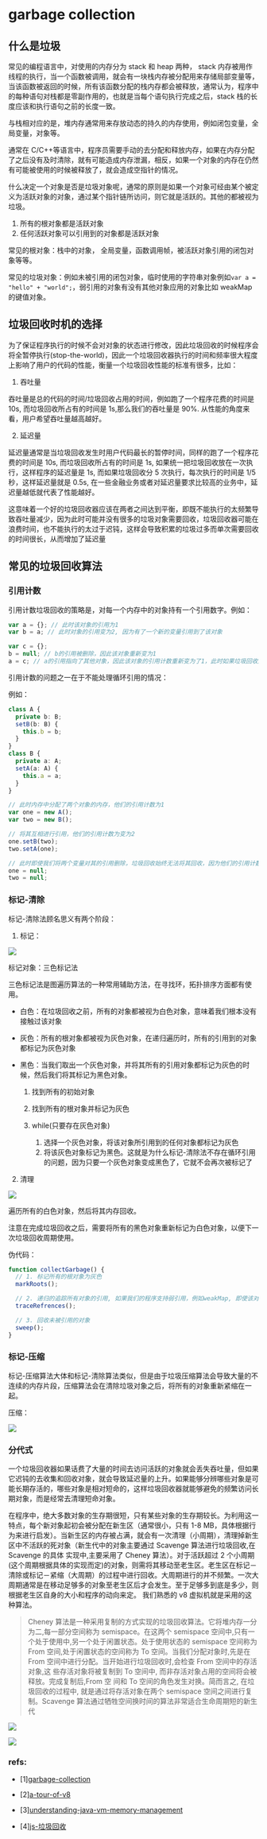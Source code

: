 # garbage collection

## 什么是垃圾

常见的编程语言中，对使用的内存分为 stack 和 heap 两种，
stack 内存被用作线程的执行，当一个函数被调用，就会有一块栈内存被分配用来存储局部变量等，当该函数被返回的时候，所有该函数分配的栈内存都会被释放，通常认为，程序中的每种语句对栈都是零副作用的，也就是当每个语句执行完成之后，stack 栈的长度应该和执行语句之前的长度一致。

与栈相对应的是，堆内存通常用来存放动态的持久的内存使用，例如闭包变量，全局变量，对象等。

通常在 C/C++等语言中，程序员需要手动的去分配和释放内存，如果在内存分配了之后没有及时清除，就有可能造成内存泄漏，相反，如果一个对象的内存在仍然有可能被使用的时候被释放了，就会造成空指针的情况。

什么决定一个对象是否是垃圾对象呢，通常的原则是如果一个对象可经由某个被定义为活跃对象的对象，通过某个指针链所访问，则它就是活跃的。其他的都被视为垃圾。

1. 所有的根对象都是活跃对象
2. 任何活跃对象可以引用到的对象都是活跃对象

常见的根对象：栈中的对象，
全局变量，函数调用帧，被活跃对象引用的闭包对象等等。

常见的垃圾对象：例如未被引用的闭包对象，临时使用的字符串对象例如`var a = "hello" + "world";`，弱引用的对象有没有其他对象应用的对象比如 weakMap 的键值对象。

## 垃圾回收时机的选择

为了保证程序执行的时候不会对对象的状态进行修改，因此垃圾回收的时候程序会将全暂停执行(stop-the-world)，因此一个垃圾回收器执行的时间和频率很大程度上影响了用户的代码的性能，衡量一个垃圾回收性能的标准有很多，比如：

1. 吞吐量

吞吐量是总的代码的时间/垃圾回收占用的时间，例如跑了一个程序花费的时间是 10s, 而垃圾回收所占有的时间是 1s,那么我们的吞吐量是 90%. 从性能的角度来看，用户希望吞吐量越高越好。

2. 延迟量

延迟量通常是当垃圾回收发生时用户代码最长的暂停时间，同样的跑了一个程序花费的时间是 10s, 而垃圾回收所占有的时间是 1s, 如果统一把垃圾回收放在一次执行，这样程序的延迟量是 1s, 而如果垃圾回收分 5 次执行，每次执行的时间是 1/5 秒，这样延迟量就是 0.5s, 在一些金融业务或者对延迟量要求比较高的业务中，延迟量越低就代表了性能越好。

这意味着一个好的垃圾回收器应该在两者之间达到平衡，即既不能执行的太频繁导致吞吐量减少，因为此时可能并没有很多的垃圾对象需要回收，垃圾回收器可能在浪费时间，也不能执行的太过于迟钝，这样会导致积累的垃圾过多而单次需要回收的时间很长，从而增加了延迟量

## 常见的垃圾回收算法

### 引用计数

引用计数垃圾回收的策略是，对每一个内存中的对象持有一个引用数字。例如：

```js
var a = {}; // 此时该对象的引用为1
var b = a; // 此时对象的引用变为2, 因为有了一个新的变量引用到了该对象

var c = {};
b = null; // b的引用被删除，因此该对象重新变为1
a = c; // a的引用指向了其他对象，因此该对象的引用计数重新变为了1，此时如果垃圾回收运行，则该对象的内存可以被回收
```

引用计数的问题之一在于不能处理循环引用的情况：

例如：

```ts
class A {
  private b: B;
  setB(b: B) {
    this.b = b;
  }
}
class B {
  private a: A;
  setA(a: A) {
    this.a = a;
  }
}

// 此时内存中分配了两个对象的内存，他们的引用计数为1
var one = new A();
var two = new B();

// 将其互相进行引用，他们的引用计数为变为2
one.setB(two);
two.setA(one);

// 此时即使我们将两个变量对其的引用删除，垃圾回收始终无法将其回收，因为他们的引用计数不为0
one = null;
two = null;
```

### 标记-清除

标记-清除法顾名思义有两个阶段：

1. 标记：

![](https://miro.medium.com/max/1741/1*_xkq7jGtAKf7SP1R1a8vcA.png)

标记对象：三色标记法

三色标记法是图遍历算法的一种常用辅助方法，在寻找环，拓扑排序方面都有使用。

- 白色：在垃圾回收之前，所有的对象都被视为白色对象，意味着我们根本没有接触过该对象
- 灰色：所有的根对象都被视为灰色对象，在递归遍历时，所有的引用到的对象都标记为灰色对象
- 黑色：当我们取出一个灰色对象，并将其所有的引用对象都标记为灰色的时候，然后我们将其标记为黑色对象。

  1. 找到所有的初始对象
  2. 找到所有的根对象并标记为灰色
  3. while(只要存在灰色对象)

     1. 选择一个灰色对象，将该对象所引用到的任何对象都标记为灰色
     2. 将该灰色对象标记为黑色。这就是为什么标记-清除法不存在循环引用的问题，因为只要一个灰色对象变成黑色了，它就不会再次被标记了

2. 清理

![](https://miro.medium.com/max/1729/1*8b-ANSuneRBXkO1JNtH6LQ.png)

遍历所有的白色对象，然后将其内存回收。

注意在完成垃圾回收之后，需要将所有的黑色对象重新标记为白色对象，以便下一次垃圾回收周期使用。

伪代码：

```js
function collectGarbage() {
  // 1. 标记所有的根对象为灰色
  markRoots();

  // 2. 递归的追踪所有对象的引用, 如果我们的程序支持弱引用，例如weakMap, 即使该对象被引用了，也不应该被进行标记。
  traceRefrences();

  // 3. 回收未被引用的对象
  sweep();
}
```

### 标记-压缩

标记-压缩算法大体和标记-清除算法类似，但是由于垃圾压缩算法会导致大量的不连续的内存片段，压缩算法会在清除垃圾对象之后，将所有的对象重新紧缩在一起。

压缩：

![](https://miro.medium.com/max/1729/1*8b-ANSuneRBXkO1JNtH6LQ.png)

### 分代式

一个垃圾回收器如果话费了大量的时间去访问活跃的对象就会丢失吞吐量，但如果它迟钝的去收集和回收对象，就会导致延迟量的上升。如果能够分辨哪些对象是可能长期存活的，哪些对象是相对短命的，这样垃圾回收器就能够避免的频繁访问长期对象，而是经常去清理短命对象。

在程序中，绝大多数对象的生存期很短，只有某些对象的生存期较长。为利用这一特点，每个新对象起初会被分配在新生区（通常很小，只有 1-8 MB，具体根据行为来进行启发）。当新生区的内存被占满，就会有一次清理（小周期），清理掉新生区中不活跃的死对象（新生代中的对象主要通过 Scavenge 算法进行垃圾回收,在 Scavenge 的具体 实现中,主要采用了 Cheney 算法）。对于活跃超过 2 个小周期(这个周期根据具体的实现而定)的对象，则需将其移动至老生区。老生区在标记－清除或标记－紧缩（大周期）的过程中进行回收。大周期进行的并不频繁。一次大周期通常是在移动足够多的对象至老生区后才会发生。至于足够多到底是多少，则根据老生区自身的大小和程序的动向来定。
我们熟悉的 v8 虚拟机就是采用的这种算法。

> Cheney 算法是一种采用复制的方式实现的垃圾回收算法。它将堆内存一分为二,每一部分空间称为 semispace。在这两个 semispace 空间中,只有一个处于使用中,另一个处于闲置状态。处于使用状态的 semispace 空间称为 From 空间,处于闲置状态的空间称为 To 空间。当我们分配对象时,先是在 From 空间中进行分配。当开始进行垃圾回收时,会检查 From 空间中的存活对象,这 些存活对象将被复制到 To 空间中, 而非存活对象占用的空间将会被释放。完成复制后,From 空 间和 To 空间的角色发生对换。简而言之, 在垃圾回收的过程中, 就是通过将存活对象在两个 semispace 空间之间进行复制。Scavenge 算法通过牺牲空间换时间的算法非常适合生命周期短的新生代

![](https://miro.medium.com/max/1442/1*lxyn657K6Wm8-uSRsjSj-w.png)

![](https://miro.medium.com/max/1350/1*YyFP0Jp9W2W3NhWigeQ0Ig.png)

### refs:

- [1][garbage-collection](http://www.craftinginterpreters.com/garbage-collection.html#when-to-collect)

- [2][a-tour-of-v8](http://jayconrod.com/posts/52/a-tour-of-v8--object-representation)

- [3][understanding-java-vm-memory-management](https://www.pluralsight.com/courses/understanding-java-vm-memory-management)

- [4][js-垃圾回收](https://juejin.im/post/5b1f7e62e51d45068a6cb98f)
